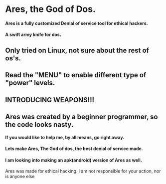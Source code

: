 # Ares, the God of Dos.
<h4>Ares is a fully customized Denial of service tool for ethical hackers.</h4>
<h4> A swift army knife for dos.</h4>
<h2>Only tried on Linux, not sure about the rest of os's.</h2>
<h2>Read the "MENU" to enable different type of "power" levels.</h2>
<h2>INTRODUCING WEAPONS!!!</h2>
<h2>Ares was created by a beginner programmer, so the code looks nasty.</h2>
<h4>If you would like to help me, by all means, go right away.</h4>
<h4>Lets make Ares, The God of dos, the best denial of service made.</h4>
<h4>I am looking into making an apk(android) version of Ares as well.</h4>
Ares was made for ethical hacking. i am not responsible for your action, nor is anyone else 

